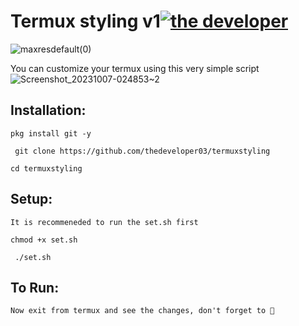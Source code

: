 # Termux styling v1[![the developer](https://img.shields.io/badge/Author-thedeveloper-blue.svg)](https://github.com/thedeveloper03) 
 ![maxresdefault(0)](https://github.com/thedeveloper03/CustomizeTermux/assets/123274423/be777595-29d5-43ec-a522-c073deb930d6)
 
  
 You can customize your termux using this very simple script 
 ![Screenshot_20231007-024853~2](https://github.com/thedeveloper03/CustomizeTermux/assets/123274423/929a6250-b6b3-48a9-9433-97c688f94dfe)
 
  
 ## Installation: 
 ``` 
 pkg install git -y 
  ```
```
 git clone https://github.com/thedeveloper03/termuxstyling
```
  ```
 cd termuxstyling
```
  
  
 ## Setup: 
  `It is recommeneded to run the set.sh first` 
  
 ``` 
 chmod +x set.sh 
 ```
```
 ./set.sh 
 ``` 
 ## To Run: 
  ```
Now exit from termux and see the changes, don't forget to 🌟
```
